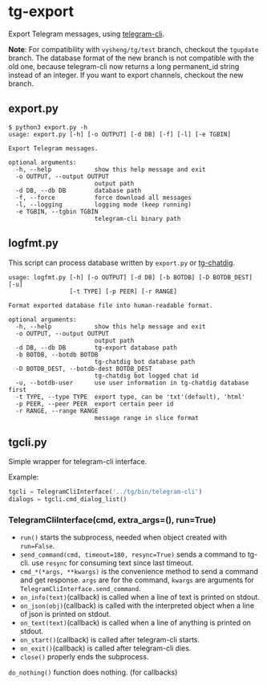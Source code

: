 # tg-export
Export Telegram messages, using [telegram-cli](https://github.com/vysheng/tg).

**Note**: For compatibility with `vysheng/tg/test` branch, checkout the `tgupdate` branch.
The database format of the new branch is not compatible with the old one, because telegram-cli
now returns a long permanent_id string instead of an integer. If you want to export channels,
checkout the new branch.

## export.py

```
$ python3 export.py -h
usage: export.py [-h] [-o OUTPUT] [-d DB] [-f] [-l] [-e TGBIN]

Export Telegram messages.

optional arguments:
  -h, --help            show this help message and exit
  -o OUTPUT, --output OUTPUT
                        output path
  -d DB, --db DB        database path
  -f, --force           force download all messages
  -l, --logging         logging mode (keep running)
  -e TGBIN, --tgbin TGBIN
                        telegram-cli binary path
```

## logfmt.py

This script can process database written by `export.py` or [tg-chatdig](https://github.com/gumblex/tg-chatdig).

```
usage: logfmt.py [-h] [-o OUTPUT] [-d DB] [-b BOTDB] [-D BOTDB_DEST] [-u]
                 [-t TYPE] [-p PEER] [-r RANGE]

Format exported database file into human-readable format.

optional arguments:
  -h, --help            show this help message and exit
  -o OUTPUT, --output OUTPUT
                        output path
  -d DB, --db DB        tg-export database path
  -b BOTDB, --botdb BOTDB
                        tg-chatdig bot database path
  -D BOTDB_DEST, --botdb-dest BOTDB_DEST
                        tg-chatdig bot logged chat id
  -u, --botdb-user      use user information in tg-chatdig database first
  -t TYPE, --type TYPE  export type, can be 'txt'(default), 'html'
  -p PEER, --peer PEER  export certain peer id
  -r RANGE, --range RANGE
                        message range in slice format
```

## tgcli.py
Simple wrapper for telegram-cli interface.

Example:
```python
tgcli = TelegramCliInterface('../tg/bin/telegram-cli')
dialogs = tgcli.cmd_dialog_list()
```

### TelegramCliInterface(cmd, extra_args=(), run=True)

 * `run()` starts the subprocess, needed when object created with `run=False`.
 * `send_command(cmd, timeout=180, resync=True)` sends a command to tg-cli. use `resync` for consuming text since last timeout.
 * `cmd_*(*args, **kwargs)` is the convenience method to send a command and get response. `args` are for the command, `kwargs` are arguments for `TelegramCliInterface.send_command`.
 * `on_info(text)`(callback) is called when a line of text is printed on stdout.
 * `on_json(obj)`(callback) is called with the interpreted object when a line of json is printed on stdout.
 * `on_text(text)`(callback) is called when a line of anything is printed on stdout.
 * `on_start()`(callback) is called after telegram-cli starts.
 * `on_exit()`(callback) is called after telegram-cli dies.
 * `close()` properly ends the subprocess.

`do_nothing()` function does nothing. (for callbacks)
